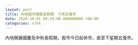 ```yaml
---
layout: post
title: 內地股市開展長假期　下周五復市
date: 2020-10-01 09:29:08.000000000 +08:00
categories: rthk
---
```


內地開展國慶及中秋長假期，股市今日起休市，直至下星期五復市。
